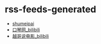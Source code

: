 # rss-feeds-generated

- [shumeipai](./shumeipai.rss)
- [口琴网_bilibili](./口琴网_bilibili.rss)
- [越哥说电影_bilibili](./越哥说电影_bilibili.rss)